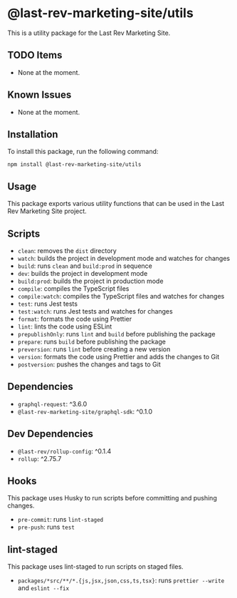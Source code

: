 # @last-rev-marketing-site/utils

This is a utility package for the Last Rev Marketing Site.

## TODO Items
- None at the moment.

## Known Issues
- None at the moment. 

## Installation
To install this package, run the following command:
```
npm install @last-rev-marketing-site/utils
```

## Usage
This package exports various utility functions that can be used in the Last Rev Marketing Site project.

## Scripts
- `clean`: removes the `dist` directory
- `watch`: builds the project in development mode and watches for changes
- `build`: runs `clean` and `build:prod` in sequence
- `dev`: builds the project in development mode
- `build:prod`: builds the project in production mode
- `compile`: compiles the TypeScript files
- `compile:watch`: compiles the TypeScript files and watches for changes
- `test`: runs Jest tests
- `test:watch`: runs Jest tests and watches for changes
- `format`: formats the code using Prettier
- `lint`: lints the code using ESLint
- `prepublishOnly`: runs `lint` and `build` before publishing the package
- `prepare`: runs `build` before publishing the package
- `preversion`: runs `lint` before creating a new version
- `version`: formats the code using Prettier and adds the changes to Git
- `postversion`: pushes the changes and tags to Git

## Dependencies
- `graphql-request`: ^3.6.0
- `@last-rev-marketing-site/graphql-sdk`: ^0.1.0

## Dev Dependencies
- `@last-rev/rollup-config`: ^0.1.4
- `rollup`: ^2.75.7

## Hooks
This package uses Husky to run scripts before committing and pushing changes.
- `pre-commit`: runs `lint-staged`
- `pre-push`: runs `test`

## lint-staged
This package uses lint-staged to run scripts on staged files.
- `packages/*src/**/*.{js,jsx,json,css,ts,tsx}`: runs `prettier --write` and `eslint --fix`